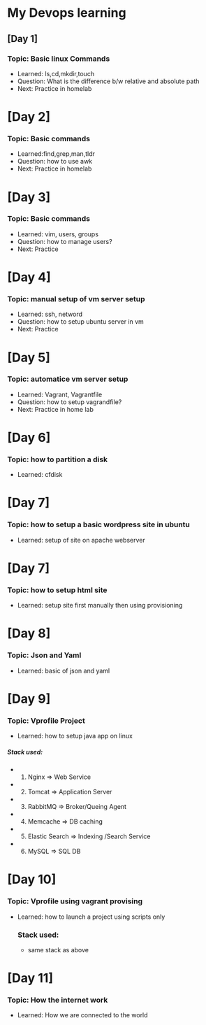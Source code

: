 # My Devops learning
## [Day 1]
### Topic: Basic linux Commands
- Learned: ls,cd,mkdir,touch
- Question: What is the difference b/w relative and absolute path
- Next: Practice in homelab

# [Day 2]
### Topic: Basic commands
- Learned:find,grep,man,tldr
- Question: how to use awk
- Next: Practice in homelab

# [Day 3]
### Topic: Basic commands 
- Learned: vim, users, groups
- Question: how to manage users?
- Next: Practice

# [Day 4]
### Topic: manual setup of vm server setup
- Learned: ssh, netword
- Question: how to setup ubuntu server in vm
- Next: Practice

# [Day 5]
### Topic: automatice vm server setup
- Learned: Vagrant, Vagrantfile
- Question: how to setup vagrandfile?
- Next: Practice in home lab

# [Day 6]
### Topic: how to partition a disk
- Learned: cfdisk

# [Day 7]
### Topic: how to setup a basic wordpress site in ubuntu
- Learned: setup of site on apache webserver

# [Day 7]
### Topic: how to setup html site
- Learned: setup site first manually then using provisioning

# [Day 8]
### Topic: Json and Yaml
- Learned: basic of json and yaml


# [Day 9]
### Topic: Vprofile Project
- Learned: how to setup java app on linux 
##### Stack used: 
- 1. Nginx => Web Service
- 2. Tomcat => Application Server
- 3. RabbitMQ => Broker/Queing Agent
- 4. Memcache => DB caching
- 5. Elastic Search => Indexing /Search Service
- 6. MySQL => SQL DB

# [Day 10]
  ### Topic: Vprofile using vagrant provising
  - Learned: how to launch a project using scripts only
    ### Stack used:
    - same stack as above

# [Day 11]
### Topic: How the internet work
- Learned: How we are connected to the world



